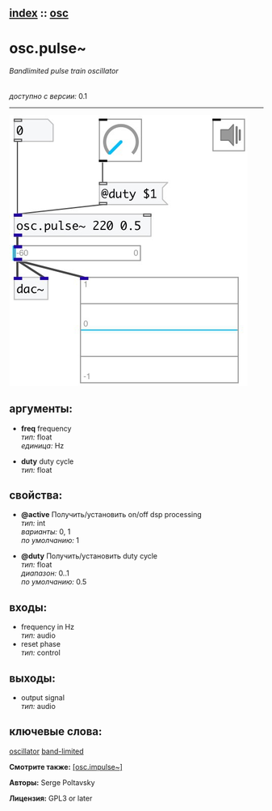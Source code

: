 [index](index.html) :: [osc](category_osc.html)
---

# osc.pulse~

###### Bandlimited pulse train oscillator

*доступно с версии:* 0.1

---




[![example](../examples/img/osc.pulse~.jpg)](../examples/pd/osc.pulse~.pd)



## аргументы:

* **freq**
frequency<br>
_тип:_ float<br>
_единица:_ Hz<br>

* **duty**
duty cycle<br>
_тип:_ float<br>





## свойства:

* **@active** 
Получить/установить on/off dsp processing<br>
_тип:_ int<br>
_варианты:_ 0, 1<br>
_по умолчанию:_ 1<br>

* **@duty** 
Получить/установить duty cycle<br>
_тип:_ float<br>
_диапазон:_ 0..1<br>
_по умолчанию:_ 0.5<br>



## входы:

* frequency in Hz<br>
_тип:_ audio
* reset phase<br>
_тип:_ control



## выходы:

* output signal<br>
_тип:_ audio



## ключевые слова:

[oscillator](keywords/oscillator.html)
[band-limited](keywords/band-limited.html)



**Смотрите также:**
[\[osc.impulse~\]](osc.impulse~.html)




**Авторы:** Serge Poltavsky




**Лицензия:** GPL3 or later





